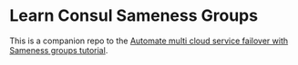 # Learn Consul Sameness Groups

This is a companion repo to the [Automate multi cloud service failover with Sameness groups tutorial](https://developer.hashicorp.com/consul/tutorials/developer-mesh/sameness-groups).
